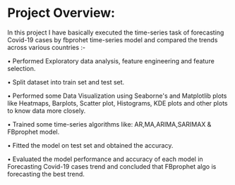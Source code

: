 # Project Overview:

In this project I have basically executed the time-series task of forecasting Covid-19 cases by fbprohet time-series model and compared the trends across various countries :-

• Performed Exploratory data analysis, feature engineering and feature selection.

• Split dataset into train set and test set.

• Performed some Data Visualization using Seaborne's and Matplotlib plots like Heatmaps, Barplots, Scatter plot, Histograms, KDE plots and other plots to know data more closely.

• Trained some time-series algorithms like: AR,MA,ARIMA,SARIMAX & FBprophet model.

• Fitted the model on test set and obtained the accuracy.

• Evaluated the model performance and accuracy of each model in Forecasting Covid-19 cases trend and concluded that FBprophet algo is forecasting the best trend.
